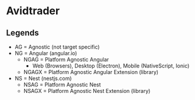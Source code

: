 # Avidtrader

## Legends

- AG = Agnostic (not target specific)
- NG = Angular (angular.io)
  - NGAG = Platform Agnostic Angular
    - Web (Browsers), Desktop (Electron), Mobile (NativeScript, Ionic)
  - NGAGX = Platform Agnostic Angular Extension (library)
- NS = Nest (nestjs.com)
  - NSAG = Platform Agnostic Nest
  - NSAGX = Platform Agnostic Nest Extension (library)
